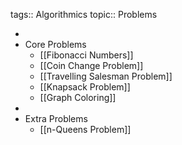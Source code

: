 tags:: Algorithmics
topic:: Problems

-
- Core Problems
	- [[Fibonacci Numbers]]
	- [[Coin Change Problem]]
	- [[Travelling Salesman Problem]]
	- [[Knapsack Problem]]
	- [[Graph Coloring]]
-
- Extra Problems
	- [[n-Queens Problem]]